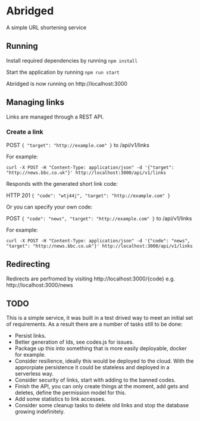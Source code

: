 # Abridged
A simple URL shortening service

## Running

Install required dependencies by running 
`npm install`

Start the application by running `npm run start`

Abridged is now running on http://localhost:3000
## Managing links

Links are managed through a REST API. 

### Create a link

POST `{
    "target": "http://example.com"
}` to /api/v1/links



For example:

`curl -X POST -H "Content-Type: application/json" -d '{"target": "http://news.bbc.co.uk"}' http://localhost:3000/api/v1/links`

Responds with the generated short link code:

HTTP 201 `{
    "code": "wtj44j",
    "target": "http://example.com"
}`

Or you can specify your own code: 

POST  `{
    "code": "news",
    "target": "http://example.com"
}` to /api/v1/links

For example:

`curl -X POST -H "Content-Type: application/json" -d '{"code": "news", "target": "http://news.bbc.co.uk"}' http://localhost:3000/api/v1/links`

## Redirecting

Redirects are perfromed by visiting http://localhost:3000/{code} e.g. http://localhost:3000/news 

## TODO

This is a simple service, it was built in a test drived way to meet an initial set of requirements. As a result there are a number of tasks still to be done:

- Persist links.
- Better generation of Ids, see codes.js for issues.
- Package up this into something that is more easily deployable, docker for example.
- Consider resilience, ideally this would be deployed to the cloud. With the approrpiate persistence it could be stateless and deployed in a serverless way.
- Consider security of links, start with adding to the banned codes.
- Finish the API, you can only create things at the moment, add gets and deletes, define the permission model for this.
- Add some statistics to link accesses.
- Consider some cleanup tasks to delete old links and stop the database growing indefinitely.